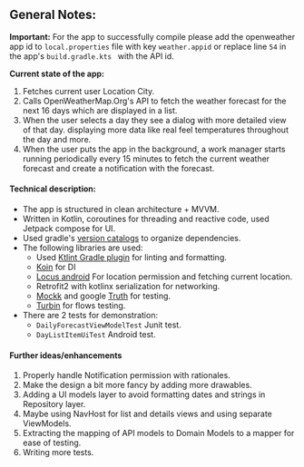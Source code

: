 
## General Notes:
<b>Important:</b> For the app to successfully compile please add the openweather app id to `local.properties` file with key `weather.appid` or replace line `54` in the app's `build.gradle.kts ` with the API id.

<b>Current state of the app:</b>
1. Fetches current user Location City.
2. Calls OpenWeatherMap.Org's API to fetch the weather forecast for the next 16 days which are displayed in a list.
3. When the user selects a day they see a dialog with more detailed view of that day. displaying more data like real feel temperatures throughout the day and more.
4. When the user puts the app in the background, a work manager starts running periodically every 15 minutes to fetch the current weather forecast and create a notification with the forecast.

#### Technical description:
* The app is structured in clean architecture + MVVM.
* Written in Kotlin, coroutines for threading and reactive code, used Jetpack compose for UI.
* Used gradle's [version catalogs](https://docs.gradle.org/current/userguide/platforms.html) to organize dependencies.
* The following libraries are used:
  * Used [Ktlint Gradle plugin](https://github.com/JLLeitschuh/ktlint-gradle) for linting and formatting.
  * [Koin](https://insert-koin.io/) for DI
  * [Locus android](https://github.com/BirjuVachhani/locus-android) For location permission and fetching current location.
  * Retrofit2 with kotlinx serialization for networking.
  * [Mockk](https://mockk.io/) and google [Truth](https://github.com/google/truth) for testing.
  * [Turbin](https://github.com/cashapp/turbine) for flows testing.
* There are 2 tests for demonstration:
  * `DailyForecastViewModelTest` Junit test.
  * `DayListItemUiTest` Android test.



#### Further ideas/enhancements
1. Properly handle Notification permission with rationales.
2. Make the design a bit more fancy by adding more drawables.
3. Adding a UI models layer to avoid formatting dates and strings in Repository layer.
4. Maybe using NavHost for list and details views and using separate ViewModels.
5. Extracting the mapping of API models to Domain Models to a mapper for ease of testing.
6. Writing more tests.
